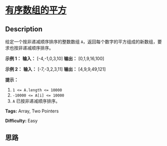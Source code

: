 # [有序数组的平方][title]

## Description

给定一个按非递减顺序排序的整数数组 `A`，返回每个数字的平方组成的新数组，要求也按非递减顺序排序。



**示例 1：**
            **输入：** [-4,-1,0,3,10]    **输出：** [0,1,9,16,100]    

**示例 2：**
            **输入：** [-7,-3,2,3,11]    **输出：** [4,9,9,49,121]    



**提示：**

  1. `1 <= A.length <= 10000`
  2. `-10000 <= A[i] <= 10000`
  3. `A` 已按非递减顺序排序。


**Tags:** Array, Two Pointers

**Difficulty:** Easy

## 思路

[title]: https://leetcode-cn.com/problems/squares-of-a-sorted-array
